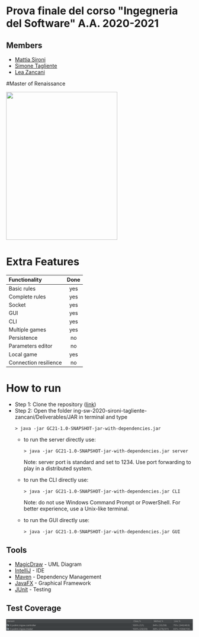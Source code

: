 # Prova finale del corso "Ingegneria del Software" A.A. 2020-2021

## Members
* [Mattia Sironi](https://github.com/GIGIProgrammer)
* [Simone Tagliente](https://github.com/smntgl)
* [Lea Zancani](https://github.com/LeaZancani)

#Master of Renaissance

<img src = "https://www.bigcream.it/upload/giochi/immagini/30203.jpg" width=300px height=400 />

# Extra Features


| Functionality | Done |
|:-----------------------|:------------------------------------:|
| Basic rules | yes  |
| Complete rules | yes |
| Socket | yes |
| GUI | yes |
| CLI | yes |
| Multiple games | yes |
| Persistence | no |
| Parameters editor | no |
| Local game | yes |
| Connection resilience | no | 

# How to run

* Step 1: Clone the repository ([link](https://github.com/GIGIProgrammer/ing-sw-2021-sironi-tagliente-zancani))
* Step 2: Open the folder ing-sw-2020-sironi-tagliente-zancani/Deliverables/JAR in terminal and type
    ```shell
    > java -jar GC21-1.0-SNAPSHOT-jar-with-dependencies.jar
    ```
  - to run the server directly use:
    
    ```shell
    > java -jar GC21-1.0-SNAPSHOT-jar-with-dependencies.jar server
    ```
    Note: server port is standard and set to 1234. Use port forwarding to play in a distributed system.
    
  - to run the CLI directly use:

    ```shell
    > java -jar GC21-1.0-SNAPSHOT-jar-with-dependencies.jar CLI
    ```
    Note: do not use Windows Command Prompt or PowerShell. For better experience, use a Unix-like terminal.
  - to run the GUI directly use:
    ```shell
    > java -jar GC21-1.0-SNAPSHOT-jar-with-dependencies.jar GUI
    ```
    
## Tools

* [MagicDraw](https://www.magicdraw.com/main.php?ts=navig&cmd_go_to_login_custom_pages=1&menu=download_no_cost_plugins&back_cmd=cmd_show) - UML Diagram
* [IntelliJ](https://www.jetbrains.com/idea/) - IDE
* [Maven](https://maven.apache.org/) - Dependency Management
* [JavaFX](https://openjfx.io) - Graphical Framework
* [JUnit](https://junit.org/junit5/) - Testing

## Test Coverage
![coverage](src/main/resources/images/coverage.png)









